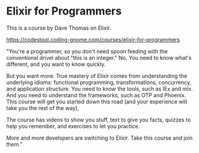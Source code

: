 # Elixir for Programmers

This is a course by Dave Thomas on Elixir.

https://codestool.coding-gnome.com/courses/elixir-for-programmers

"You're a programmer, so you don't need spoon feeding with the conventional
drivel about "this is an integer." No. You need to know what's different, and
you want to know quickly.

But you want more. True mastery of Elixir comes from understanding the
underlying idioms: functional programming, transformations, concurrency, and
application structure. You need to know the tools, such as IEx and mix. And you
need to understand the frameworks, such as OTP and Phoenix. This course will get
you started down this road (and your experience will take you the rest of the
way),

The course has videos to show you stuff, text to give you facts, quizzes to help
you remember, and exercises to let you practice.

More and more developers are switching to Elixir. Take this course and join
them."
